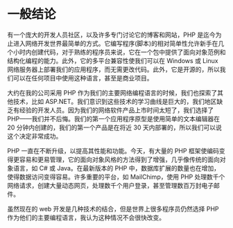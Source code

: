 # 一般结论

有一个庞大的开发人员社区，以及许多专门讨论它的博客和网站，PHP 是迄今为止进入网络开发世界最简单的方式。它编写程序(脚本)的相对简单性允许新手在几个小时内创建代码，对于熟练的程序员来说，它在一个包中提供了面向对象范例和结构化编程的能力。此外，它的多平台兼容性使我们可以在 Windows 或 Linux 网络服务器上部署我们的应用程序，而无需更改代码。此外，它是开源的，所以我们可以在任何项目中使用这种语言，甚至是商业项目。

大约在我的公司采用 PHP 作为我们的主要网络编程语言的时候，我们也探索了其他技术，比如 ASP.NET。我们意识到这些技术的学习曲线是巨大的，我们地区缺乏有经验的开发人员。因为我们的网络软件产品上市时间太短了，我们选择了 PHP——我们并不后悔。我们的第一个应用程序原型是使用简单的文本编辑器在 20 分钟内创建的，我们的第一个产品是在将近 30 天内部署的，所以我们可以说这个决定非常成功。

PHP 一直在不断升级，以提高其性能和功能。今天，有大量的 PHP 框架使编码变得更容易和更易管理，它的面向对象风格的方法得到了增强，几乎像传统的面向对象语言，如 C# 或 Java。在最新版本的 PHP 中，数据库扩展的数量也在增加，使得数据访问变得容易。许多重要的平台，如 MailChimp，使用 PHP 处理数千个网络请求，创建大量动态网页，处理数千个用户登录，甚至管理数百万封电子邮件。

虽然现在的 web 开发是几种技术的结合，但是世界上很多程序员仍然选择 PHP 作为他们的主要编程语言，我认为这种情况不会很快改变。